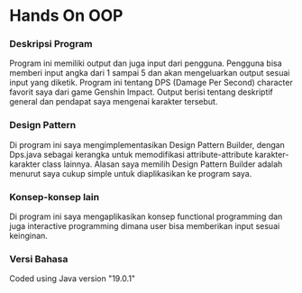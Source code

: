 # Hands On OOP

### Deskripsi Program

Program ini memiliki output dan juga input dari pengguna. Pengguna bisa memberi input angka dari 1 sampai 5 dan akan mengeluarkan output sesuai input yang diketik. Program ini tentang DPS (Damage Per Second) character favorit saya dari game Genshin Impact. Output berisi tentang deskriptif general dan pendapat saya mengenai karakter tersebut.

### Design Pattern

Di program ini saya mengimplementasikan Design Pattern Builder, dengan Dps.java sebagai kerangka untuk memodifikasi attribute-attribute karakter-karakter class lainnya. Alasan saya memilih Design Pattern Builder adalah menurut saya cukup simple untuk diaplikasikan ke program saya.

### Konsep-konsep lain

Di program ini saya mengaplikasikan konsep functional programming dan juga interactive programming dimana user bisa memberikan input sesuai keinginan.

### Versi Bahasa

Coded using Java version "19.0.1"
